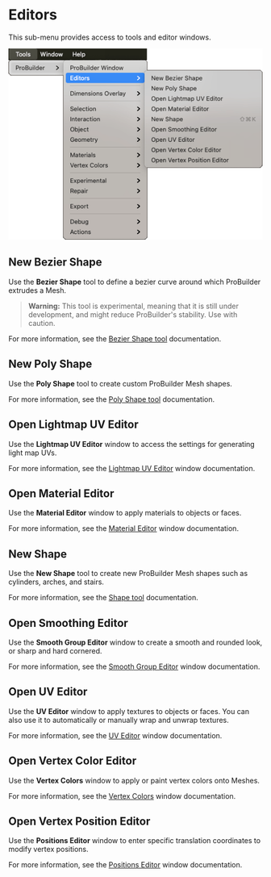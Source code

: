 # Editors

This sub-menu provides access to tools and editor windows.

![Tools > ProBuilder > Editors menu](images/menu-editors.png)

## New Bezier Shape

Use the **Bezier Shape** tool to define a bezier curve around which ProBuilder extrudes a Mesh.

> **Warning:** This tool is experimental, meaning that it is still under development, and might reduce ProBuilder's stability. Use with caution.

For more information, see the [Bezier Shape tool](bezier.md) documentation.

## New Poly Shape

Use the **Poly Shape** tool to create custom ProBuilder Mesh shapes.

For more information, see the [Poly Shape tool](shape-tool.md) documentation.

## Open Lightmap UV Editor

Use the **Lightmap UV Editor** window to access the settings for generating light map UVs.

For more information, see the [Lightmap UV Editor](lightmap-uv.md) window documentation.

## Open Material Editor

Use the **Material Editor** window to apply materials to objects or faces.

For more information, see the [Material Editor](material-tools.md) window documentation.

## New Shape

Use the **New Shape** tool to create new ProBuilder Mesh shapes such as cylinders, arches, and stairs.

For more information, see the [Shape tool](shape-tool.md) documentation.

## Open Smoothing Editor

Use the **Smooth Group Editor** window to create a smooth and rounded look, or sharp and hard cornered.

For more information, see the [Smooth Group Editor](smoothing-groups.md) window documentation.

## Open UV Editor

Use the **UV Editor** window to apply textures to objects or faces. You can also use it to automatically or manually wrap and unwrap textures.

For more information, see the [UV Editor](uv-editor.md) window documentation.

## Open Vertex Color Editor

Use the **Vertex Colors** window to apply or paint vertex colors onto Meshes.

For more information, see the [Vertex Colors](vertex-colors.md) window documentation.

## Open Vertex Position Editor

Use the **Positions Editor** window to enter specific translation coordinates to modify vertex positions.

For more information, see the [Positions Editor](vertex-positions.md) window documentation.
